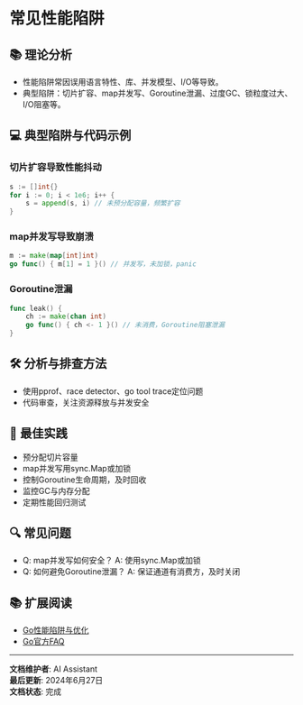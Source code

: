 # 常见性能陷阱

## 📚 **理论分析**

- 性能陷阱常因误用语言特性、库、并发模型、I/O等导致。
- 典型陷阱：切片扩容、map并发写、Goroutine泄漏、过度GC、锁粒度过大、I/O阻塞等。

## 💻 **典型陷阱与代码示例**

### **切片扩容导致性能抖动**

```go
s := []int{}
for i := 0; i < 1e6; i++ {
    s = append(s, i) // 未预分配容量，频繁扩容
}
```

### **map并发写导致崩溃**

```go
m := make(map[int]int)
go func() { m[1] = 1 }() // 并发写，未加锁，panic
```

### **Goroutine泄漏**

```go
func leak() {
    ch := make(chan int)
    go func() { ch <- 1 }() // 未消费，Goroutine阻塞泄漏
}
```

## 🛠️ **分析与排查方法**

- 使用pprof、race detector、go tool trace定位问题
- 代码审查，关注资源释放与并发安全

## 🎯 **最佳实践**

- 预分配切片容量
- map并发写用sync.Map或加锁
- 控制Goroutine生命周期，及时回收
- 监控GC与内存分配
- 定期性能回归测试

## 🔍 **常见问题**

- Q: map并发写如何安全？
  A: 使用sync.Map或加锁
- Q: 如何避免Goroutine泄漏？
  A: 保证通道有消费方，及时关闭

## 📚 **扩展阅读**

- [Go性能陷阱与优化](https://geektutu.com/post/hpg-golang-trap.html)
- [Go官方FAQ](https://golang.org/doc/faq)

---

**文档维护者**: AI Assistant  
**最后更新**: 2024年6月27日  
**文档状态**: 完成
